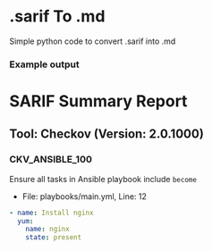 # .sarif To .md

Simple python code to convert .sarif into .md


### Example output

# SARIF Summary Report

## Tool: Checkov (Version: 2.0.1000)

### CKV_ANSIBLE_100

Ensure all tasks in Ansible playbook include `become`

- File: playbooks/main.yml, Line: 12

```yaml
- name: Install nginx
  yum:
    name: nginx
    state: present